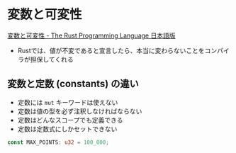 # 変数と可変性

[変数と可変性 - The Rust Programming Language 日本語版](https://doc.rust-jp.rs/book-ja/ch03-01-variables-and-mutability.html)

- Rustでは、値が不変であると宣言したら、本当に変わらないことをコンパイラが担保してくれる

## 変数と定数 (constants) の違い

- 定数には `mut` キーワードは使えない
- 定数は値の型を必ず注釈しなければならない
- 定数はどんなスコープでも定義できる
- 定数は定数式にしかセットできない

```rs
const MAX_POINTS: u32 = 100_000;
